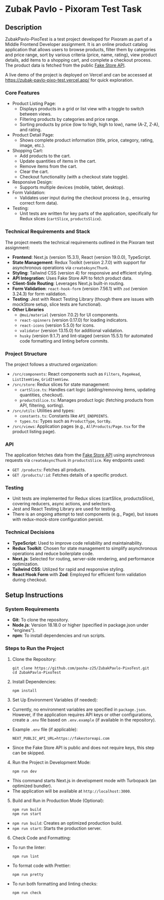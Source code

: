 # Zubak Pavlo - Pixoram Test Task

## Description

ZubakPavlo-PixoTest is a test project developed for Pixoram as part of a Middle Frontend Developer assignment. It is an online product catalog application that allows users to browse products, filter them by categories and price range, sort by various criteria (price, name, rating), view product details, add items to a shopping cart, and complete a checkout process. The product data is fetched from the public [Fake Store API](https://fakestoreapi.com/).

A live demo of the project is deployed on Vercel and can be accessed at https://zubak-pavlo-pixo-test.vercel.app/ for quick exploration.

### Core Features

- Product Listing Page:
  - Displays products in a grid or list view with a toggle to switch between views.
  - Filtering products by categories and price range.
  - Sorting products by price (low to high, high to low), name (A-Z, Z-A), and rating.
- Product Detail Page:
  - Shows complete product information (title, price, category, rating, image, etc.).
- Shopping Cart:
  - Add products to the cart.
  - Update quantities of items in the cart.
  - Remove items from the cart.
  - Clear the cart.
  - Checkout functionality (with a checkout state toggle).
- Responsive Design:
  - Supports multiple devices (mobile, tablet, desktop).
- Form Validation:
  - Validates user input during the checkout process (e.g., ensuring correct form data).
- Testing:
  - Unit tests are written for key parts of the application, specifically for Redux slices (`cartSlice`, `productsSlice`).

### Technical Requirements and Stack

The project meets the technical requirements outlined in the Pixoram test assignment:

- **Frontend**: Next.js (version 15.3.1), React (version 19.0.0), TypeScript.
- **State Management**: Redux Toolkit (version 2.7.0) with support for asynchronous operations via `createAsyncThunk`.
- **Styling**: Tailwind CSS (version 4) for responsive and efficient styling.
- **API Integration**: Uses Fake Store API to fetch product data.
- **Client-Side Routing**: Leverages Next.js built-in routing.
- **Form Validation**: `react-hook-form` (version 7.56.1) with `zod` (version 3.24.3) for form validation.
- **Testing**: Jest with React Testing Library (though there are issues with mockStore setup, slice tests are functional).
- **Other Libraries**
  - `@mui/material` (version 7.0.2) for UI components.
  - `react-spinners` (version 0.17.0) for loading indicators.
  - `react-icons` (version 5.5.0) for icons.
  - `validator` (version 13.15.0) for additional validation.
  - `husky` (version 9.1.7) and lint-staged (version 15.5.1) for automated code formatting and linting before commits.

### Project Structure

The project follows a structured organization:

- `/src/components`: React components such as `Filters`, `PageHead`, `ListItemView`, `GridItemView`.
- `/src/store`: Redux slices for state management:
  - `cartSlice.ts`: Handles cart logic (adding/removing items, updating quantities, checkout).
  - `productsSlice.ts`: Manages product logic (fetching products from API, filtering, sorting).
- `/src/utils`: Utilities and types:
  - `constants.ts`: Constants like `API_ENDPOINTS`.
  - `types.ts`: Types such as `ProductType`, `SortBy`.
- `/src/views`: Application pages (e.g., `AllProducts/Page.tsx` for the product listing page).

### API

The application fetches data from the [Fake Store API](https://fakestoreapi.com/) using asynchronous requests via `createAsyncThunk` in `productsSlice`. Key endpoints used:

- `GET /products`: Fetches all products.
- `GET /products/:id`: Fetches details of a specific product.

### Testing

- Unit tests are implemented for Redux slices (cartSlice, productsSlice), covering reducers, async actions, and selectors.
- Jest and React Testing Library are used for testing.
- There is an ongoing attempt to test components (e.g., Page), but issues with redux-mock-store configuration persist.

### Technical Decisions

- **TypeScript**: Used to improve code reliability and maintainability.
- **Redux Toolkit**: Chosen for state management to simplify asynchronous operations and reduce boilerplate code.
- **Next.js**: Selected for routing, server-side rendering, and performance optimization.
- **Tailwind CSS**: Utilized for rapid and responsive styling.
- **React Hook Form** with **Zod**: Employed for efficient form validation during checkout.

## Setup Instructions

### System Requirements

- **Git**: To clone the repository.
- **Node.js**: Version 18.18.0 or higher (specified in package.json under "engines").
- **npm**: To install dependencies and run scripts.

### Steps to Run the Project

1. Clone the Repository:

   ```
   git clone https://github.com/pasha-z25/ZubakPavlo-PixoTest.git
   cd ZubakPavlo-PixoTest
   ```

2. Install Dependencies:

   ```
   npm install
   ```

3. Set Up Environment Variables (if needed):

- Currently, no environment variables are specified in `package.json`. However, if the application requires API keys or other configurations, create a `.env` file based on `.env.example` (if available in the repository).
- Example `.env` file (if applicable):

  ```
  NEXT_PUBLIC_API_URL=https://fakestoreapi.com
  ```

- Since the Fake Store API is public and does not require keys, this step can be skipped.

4. Run the Project in Development Mode:

   ```
   npm run dev
   ```

- This command starts Next.js in development mode with Turbopack (an optimized bundler).
- The application will be available at `http://localhost:3000`.

5. Build and Run in Production Mode (Optional):
   ```
   npm run build
   npm run start
   ```

- `npm run build`: Creates an optimized production build.
- `npm run start`: Starts the production server.

6. Check Code and Formatting:

- To run the linter:
  ```
  npm run lint
  ```
- To format code with Prettier:
  ```
  npm run pretty
  ```
- To run both formatting and linting checks:
  ```
  npm run check
  ```

